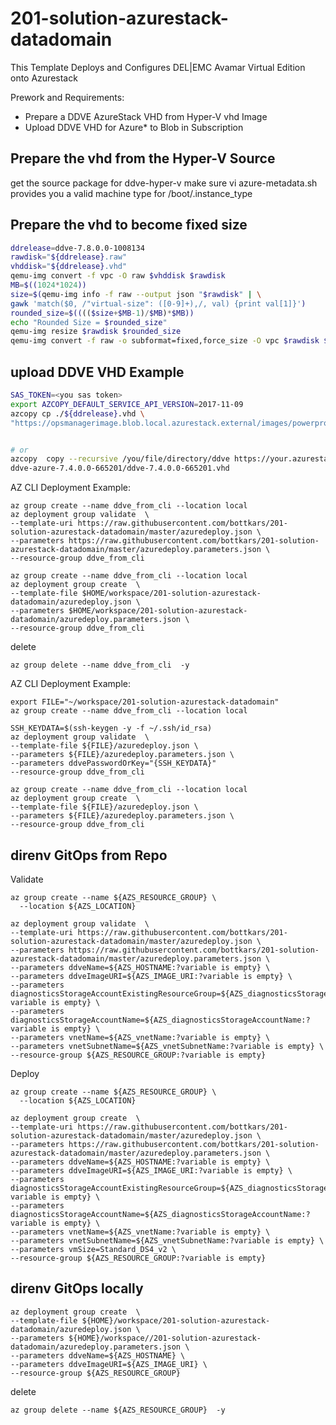 ﻿# 201-solution-azurestack-datadomain

This Template Deploys and Configures DEL|EMC Avamar Virtual Edition onto Azurestack

Prework and Requirements:
  - Prepare a DDVE AzureStack VHD from Hyper-V  vhd Image
  - Upload DDVE VHD for Azure* to Blob in Subscription


## Prepare the vhd from the Hyper-V Source
get the source package for ddve-hyper-v
make sure vi  azure-metadata.sh provides you a valid machine type for /boot/.instance_type

## Prepare the vhd to become fixed size
```bash
ddrelease=ddve-7.8.0.0-1008134
rawdisk="${ddrelease}.raw"
vhddisk="${ddrelease}.vhd"
qemu-img convert -f vpc -O raw $vhddisk $rawdisk
MB=$((1024*1024))
size=$(qemu-img info -f raw --output json "$rawdisk" | \
gawk 'match($0, /"virtual-size": ([0-9]+),/, val) {print val[1]}')
rounded_size=$(((($size+$MB-1)/$MB)*$MB))
echo "Rounded Size = $rounded_size"
qemu-img resize $rawdisk $rounded_size
qemu-img convert -f raw -o subformat=fixed,force_size -O vpc $rawdisk $vhddisk
```
## upload DDVE VHD Example
```bash
SAS_TOKEN=<you sas token>
export AZCOPY_DEFAULT_SERVICE_API_VERSION=2017-11-09
azcopy cp ./${ddrelease}.vhd \
"https://opsmanagerimage.blob.local.azurestack.external/images/powerprotectdd/${ddrelease}/${ddrelease}.vhd$SAS_TOKEN"


# or
azcopy  copy --recursive /you/file/directory/ddve https://your.azurestack.image.blob/container<sastoken>
ddve-azure-7.4.0.0-665201/ddve-7.4.0.0-665201.vhd
```
AZ CLI Deployment Example:

```azurecli-interactive
az group create --name ddve_from_cli --location local
az deployment group validate  \
--template-uri https://raw.githubusercontent.com/bottkars/201-solution-azurestack-datadomain/master/azuredeploy.json \
--parameters https://raw.githubusercontent.com/bottkars/201-solution-azurestack-datadomain/master/azuredeploy.parameters.json \
--resource-group ddve_from_cli
```

```azurecli-interactive
az group create --name ddve_from_cli --location local
az deployment group create  \
--template-file $HOME/workspace/201-solution-azurestack-datadomain/azuredeploy.json \
--parameters $HOME/workspace/201-solution-azurestack-datadomain/azuredeploy.parameters.json \
--resource-group ddve_from_cli
```
delete

```azurecli-interactive
az group delete --name ddve_from_cli  -y
```





AZ CLI Deployment Example:

```azurecli-interactive
export FILE="~/workspace/201-solution-azurestack-datadomain"
az group create --name ddve_from_cli --location local
```

```azurecli-interactive
SSH_KEYDATA=$(ssh-keygen -y -f ~/.ssh/id_rsa)
az deployment group validate  \
--template-file ${FILE}/azuredeploy.json \
--parameters ${FILE}/azuredeploy.parameters.json \
--parameters ddvePasswordOrKey="{SSH_KEYDATA}"
--resource-group ddve_from_cli
```

```azurecli-interactive
az group create --name ddve_from_cli --location local
az deployment group create  \
--template-file ${FILE}/azuredeploy.json \
--parameters ${FILE}/azuredeploy.parameters.json \
--resource-group ddve_from_cli
```



## direnv GitOps from Repo


Validate
```
az group create --name ${AZS_RESOURCE_GROUP} \
  --location ${AZS_LOCATION}

az deployment group validate  \
--template-uri https://raw.githubusercontent.com/bottkars/201-solution-azurestack-datadomain/master/azuredeploy.json \
--parameters https://raw.githubusercontent.com/bottkars/201-solution-azurestack-datadomain/master/azuredeploy.parameters.json \
--parameters ddveName=${AZS_HOSTNAME:?variable is empty} \
--parameters ddveImageURI=${AZS_IMAGE_URI:?variable is empty} \
--parameters diagnosticsStorageAccountExistingResourceGroup=${AZS_diagnosticsStorageAccountExistingResourceGroup:?variable is empty} \
--parameters diagnosticsStorageAccountName=${AZS_diagnosticsStorageAccountName:?variable is empty} \
--parameters vnetName=${AZS_vnetName:?variable is empty} \
--parameters vnetSubnetName=${AZS_vnetSubnetName:?variable is empty} \
--resource-group ${AZS_RESOURCE_GROUP:?variable is empty}
```

Deploy
```
az group create --name ${AZS_RESOURCE_GROUP} \
  --location ${AZS_LOCATION}

az deployment group create  \
--template-uri https://raw.githubusercontent.com/bottkars/201-solution-azurestack-datadomain/master/azuredeploy.json \
--parameters https://raw.githubusercontent.com/bottkars/201-solution-azurestack-datadomain/master/azuredeploy.parameters.json \
--parameters ddveName=${AZS_HOSTNAME:?variable is empty} \
--parameters ddveImageURI=${AZS_IMAGE_URI:?variable is empty} \
--parameters diagnosticsStorageAccountExistingResourceGroup=${AZS_diagnosticsStorageAccountExistingResourceGroup:?variable is empty} \
--parameters diagnosticsStorageAccountName=${AZS_diagnosticsStorageAccountName:?variable is empty} \
--parameters vnetName=${AZS_vnetName:?variable is empty} \
--parameters vnetSubnetName=${AZS_vnetSubnetName:?variable is empty} \
--parameters vmSize=Standard_DS4_v2 \
--resource-group ${AZS_RESOURCE_GROUP:?variable is empty}
```

## direnv GitOps locally
```
az deployment group create  \
--template-file ${HOME}/workspace/201-solution-azurestack-datadomain/azuredeploy.json \
--parameters ${HOME}/workspace//201-solution-azurestack-datadomain/azuredeploy.parameters.json \
--parameters ddveName=${AZS_HOSTNAME} \
--parameters ddveImageURI=${AZS_IMAGE_URI} \
--resource-group ${AZS_RESOURCE_GROUP}
```



delete

```azurecli-interactive
az group delete --name ${AZS_RESOURCE_GROUP}  -y
```
